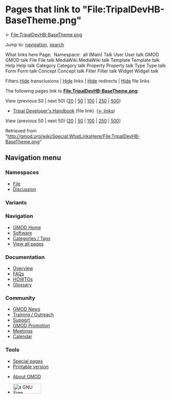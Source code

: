 <div id="mw-page-base" class="noprint">

</div>

<div id="mw-head-base" class="noprint">

</div>

<div id="content" class="mw-body" role="main">

<span id="top"></span>

<div id="mw-js-message" style="display:none;">

</div>



# <span dir="auto">Pages that link to "File:TripalDevHB-BaseTheme.png"</span>

<div id="bodyContent">

<div id="contentSub">

←
[File:TripalDevHB-BaseTheme.png](/wiki/File:TripalDevHB-BaseTheme.png "File:TripalDevHB-BaseTheme.png")

</div>

<div id="jump-to-nav" class="mw-jump">

Jump to: [navigation](#mw-navigation), [search](#p-search)

</div>

<div id="mw-content-text">

What links here Page:  Namespace:  all (Main) Talk User User talk GMOD
GMOD talk File File talk MediaWiki MediaWiki talk Template Template talk
Help Help talk Category Category talk Property Property talk Type Type
talk Form Form talk Concept Concept talk Filter Filter talk Widget
Widget talk

Filters
[Hide](/mediawiki/index.php?title=Special:WhatLinksHere/File:TripalDevHB-BaseTheme.png&hidetrans=1 "Special:WhatLinksHere/File:TripalDevHB-BaseTheme.png")
transclusions \|
[Hide](/mediawiki/index.php?title=Special:WhatLinksHere/File:TripalDevHB-BaseTheme.png&hidelinks=1 "Special:WhatLinksHere/File:TripalDevHB-BaseTheme.png")
links \|
[Hide](/mediawiki/index.php?title=Special:WhatLinksHere/File:TripalDevHB-BaseTheme.png&hideredirs=1 "Special:WhatLinksHere/File:TripalDevHB-BaseTheme.png")
redirects \|
[Hide](/mediawiki/index.php?title=Special:WhatLinksHere/File:TripalDevHB-BaseTheme.png&hideimages=1 "Special:WhatLinksHere/File:TripalDevHB-BaseTheme.png")
file links

The following pages link to
**[File:TripalDevHB-BaseTheme.png](/wiki/File:TripalDevHB-BaseTheme.png "File:TripalDevHB-BaseTheme.png")**:

View (previous 50 \| next 50)
([20](/mediawiki/index.php?title=Special:WhatLinksHere/File:TripalDevHB-BaseTheme.png&limit=20 "Special:WhatLinksHere/File:TripalDevHB-BaseTheme.png")
\|
[50](/mediawiki/index.php?title=Special:WhatLinksHere/File:TripalDevHB-BaseTheme.png&limit=50 "Special:WhatLinksHere/File:TripalDevHB-BaseTheme.png")
\|
[100](/mediawiki/index.php?title=Special:WhatLinksHere/File:TripalDevHB-BaseTheme.png&limit=100 "Special:WhatLinksHere/File:TripalDevHB-BaseTheme.png")
\|
[250](/mediawiki/index.php?title=Special:WhatLinksHere/File:TripalDevHB-BaseTheme.png&limit=250 "Special:WhatLinksHere/File:TripalDevHB-BaseTheme.png")
\|
[500](/mediawiki/index.php?title=Special:WhatLinksHere/File:TripalDevHB-BaseTheme.png&limit=500 "Special:WhatLinksHere/File:TripalDevHB-BaseTheme.png"))

- [Tripal Developer's
  Handbook](/wiki/Tripal_Developer%27s_Handbook "Tripal Developer's Handbook")
  (file link) ‎ <span class="mw-whatlinkshere-tools">([←
  links](/mediawiki/index.php?title=Special:WhatLinksHere&target=Tripal+Developer%27s+Handbook "Special:WhatLinksHere"))</span>

View (previous 50 \| next 50)
([20](/mediawiki/index.php?title=Special:WhatLinksHere/File:TripalDevHB-BaseTheme.png&limit=20 "Special:WhatLinksHere/File:TripalDevHB-BaseTheme.png")
\|
[50](/mediawiki/index.php?title=Special:WhatLinksHere/File:TripalDevHB-BaseTheme.png&limit=50 "Special:WhatLinksHere/File:TripalDevHB-BaseTheme.png")
\|
[100](/mediawiki/index.php?title=Special:WhatLinksHere/File:TripalDevHB-BaseTheme.png&limit=100 "Special:WhatLinksHere/File:TripalDevHB-BaseTheme.png")
\|
[250](/mediawiki/index.php?title=Special:WhatLinksHere/File:TripalDevHB-BaseTheme.png&limit=250 "Special:WhatLinksHere/File:TripalDevHB-BaseTheme.png")
\|
[500](/mediawiki/index.php?title=Special:WhatLinksHere/File:TripalDevHB-BaseTheme.png&limit=500 "Special:WhatLinksHere/File:TripalDevHB-BaseTheme.png"))

</div>

<div class="printfooter">

Retrieved from
"<http://gmod.org/wiki/Special:WhatLinksHere/File:TripalDevHB-BaseTheme.png>"

</div>

<div id="catlinks" class="catlinks catlinks-allhidden">

</div>

<div class="visualClear">

</div>

</div>

</div>

<div id="mw-navigation">

## Navigation menu

<div id="mw-head">



<div id="left-navigation">

<div id="p-namespaces" class="vectorTabs" role="navigation"
aria-labelledby="p-namespaces-label">

### Namespaces

- <span id="ca-nstab-image"><a href="/wiki/File:TripalDevHB-BaseTheme.png" accesskey="c"
  title="View the file page [c]">File</a></span>
- <span id="ca-talk"><a
  href="/mediawiki/index.php?title=File_talk:TripalDevHB-BaseTheme.png&amp;action=edit&amp;redlink=1"
  accesskey="t"
  title="Discussion about the content page [t]">Discussion</a></span>

</div>

<div id="p-variants" class="vectorMenu emptyPortlet" role="navigation"
aria-labelledby="p-variants-label">

### 

### Variants[](#)

<div class="menu">

</div>

</div>

</div>

<div id="right-navigation">





</div>



</div>

</div>

</div>

<div id="mw-panel">

<div id="p-logo" role="banner">

<a href="/wiki/Main_Page"
style="background-image: url(http://gmod.org/images/GMOD-cogs.png);"
title="Visit the main page"></a>

</div>

<div id="p-Navigation" class="portal" role="navigation"
aria-labelledby="p-Navigation-label">

### Navigation

<div class="body">

- <span id="n-GMOD-Home">[GMOD Home](/wiki/Main_Page)</span>
- <span id="n-Software">[Software](/wiki/GMOD_Components)</span>
- <span id="n-Categories-.2F-Tags">[Categories /
  Tags](/wiki/Categories)</span>
- <span id="n-View-all-pages">[View all
  pages](/wiki/Special:AllPages)</span>

</div>

</div>

<div id="p-Documentation" class="portal" role="navigation"
aria-labelledby="p-Documentation-label">

### Documentation

<div class="body">

- <span id="n-Overview">[Overview](/wiki/Overview)</span>
- <span id="n-FAQs">[FAQs](/wiki/Category:FAQ)</span>
- <span id="n-HOWTOs">[HOWTOs](/wiki/Category:HOWTO)</span>
- <span id="n-Glossary">[Glossary](/wiki/Glossary)</span>

</div>

</div>

<div id="p-Community" class="portal" role="navigation"
aria-labelledby="p-Community-label">

### Community

<div class="body">

- <span id="n-GMOD-News">[GMOD News](/wiki/GMOD_News)</span>
- <span id="n-Training-.2F-Outreach">[Training /
  Outreach](/wiki/Training_and_Outreach)</span>
- <span id="n-Support">[Support](/wiki/Support)</span>
- <span id="n-GMOD-Promotion">[GMOD
  Promotion](/wiki/GMOD_Promotion)</span>
- <span id="n-Meetings">[Meetings](/wiki/Meetings)</span>
- <span id="n-Calendar">[Calendar](/wiki/Calendar)</span>

</div>

</div>

<div id="p-tb" class="portal" role="navigation"
aria-labelledby="p-tb-label">

### Tools

<div class="body">

- <span id="t-specialpages"><a href="/wiki/Special:SpecialPages" accesskey="q"
  title="A list of all special pages [q]">Special pages</a></span>
- <span id="t-print"><a
  href="/mediawiki/index.php?title=Special:WhatLinksHere/File:TripalDevHB-BaseTheme.png&amp;printable=yes"
  rel="alternate" accesskey="p"
  title="Printable version of this page [p]">Printable version</a></span>

</div>

</div>

</div>

</div>

<div id="footer" role="contentinfo">

- <span id="footer-places-about">[About
  GMOD](/wiki/GMOD:About "GMOD:About")</span>

<!-- -->

- <span id="footer-copyrightico">[<img src="http://www.gnu.org/graphics/gfdl-logo-small.png" width="88"
  height="31" alt="a GNU Free Documentation License" />](http://www.gnu.org/licenses/fdl-1.3.html)</span>




</div>
